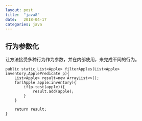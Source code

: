```yaml
---
layout: post
title:  "java8"
date:   2018-04-17
categories: java
---
```


## 行为参数化
让方法接受多种行为作为参数，并在内部使用，来完成不同的行为。

```
public static List<Apple> filterApples(List<Apple> inventory,ApplePredicate p){
    List<Apple> result=new ArrayList<>();
    for(Apple apple:inventory){
        if(p.test(apple)){
            result.add(apple);
        }
    }

    return result;
}
```

